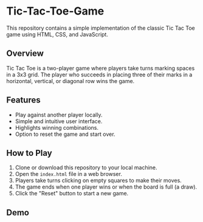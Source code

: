 # Tic-Tac-Toe-Game

This repository contains a simple implementation of the classic Tic Tac Toe game using HTML, CSS, and JavaScript.

## Overview

Tic Tac Toe is a two-player game where players take turns marking spaces in a 3x3 grid. The player who succeeds in placing three of their marks in a horizontal, vertical, or diagonal row wins the game.

## Features

- Play against another player locally.
- Simple and intuitive user interface.
- Highlights winning combinations.
- Option to reset the game and start over.

## How to Play

1. Clone or download this repository to your local machine.
2. Open the `index.html` file in a web browser.
3. Players take turns clicking on empty squares to make their moves.
4. The game ends when one player wins or when the board is full (a draw).
5. Click the "Reset" button to start a new game.

## Demo
